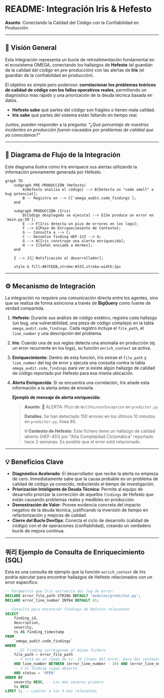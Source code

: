 # README: Integración Iris & Hefesto

**Asunto**: Conectando la Calidad del Código con la Confiabilidad en Producción

---

## 🎯 Visión General

Esta integración representa un bucle de retroalimentación fundamental en el ecosistema OMEGA, conectando los hallazgos de **Hefesto** (el guardián de la calidad del código en pre-producción) con las alertas de **Iris** (el guardián de la confiabilidad en producción).

El objetivo es simple pero poderoso: **correlacionar los problemas teóricos de calidad de código con los fallos operativos reales**, permitiendo un diagnóstico más rápido y una priorización de la deuda técnica basada en datos.

*   **Hefesto sabe** qué partes del código son frágiles o tienen mala calidad.
*   **Iris sabe** qué partes del sistema están fallando en tiempo real.

Juntos, pueden responder a la pregunta: *"¿Qué porcentaje de nuestros incidentes en producción fueron causados por problemas de calidad que ya conocíamos?"*

---

## 🌊 Diagrama de Flujo de la Integración

Este diagrama ilustra cómo Iris enriquece sus alertas utilizando la información previamente generada por Hefesto.

```mermaid
graph TD
    subgraph PRE-PRODUCCIÓN (Hefesto)
        A[Hefesto analiza el código] --> B[Detecta un "code smell" o bug potencial];
        B -- Registra en --> C[`omega_audit.code_findings`];
    end

    subgraph PRODUCCIÓN (Iris)
        D[Código desplegado se ejecuta] --> E[Se produce un error en `main.py:50`];
        E --> F[Iris detecta un pico de errores en los logs];
        F --> G{Paso de Enriquecimiento de Contexto};
        G -- Consulta a --> C;
        C -- Devuelve finding HEF-123 --> G;
        G --> H[Iris construye una alerta enriquecida];
        H --> I[Señal enviada a Hermes];
    end

    I --> J[📧 Notificación al desarrollador];

    style G fill:#87CEEB,stroke:#333,stroke-width:2px
```

---

## ⚙️ Mecanismo de Integración

La integración no requiere una comunicación directa entre los agentes, sino que se realiza de forma asíncrona a través de **BigQuery** como fuente de verdad compartida.

1.  **Hefesto**: Durante sus análisis de código estático, registra cada hallazgo (un bug, una vulnerabilidad, una pieza de código complejo) en la tabla `omega_audit.code_findings`. Cada registro incluye el `file_path`, el `line_number` y una descripción del problema.

2.  **Iris**: Cuando una de sus reglas detecta una anomalía en producción (ej. un error recurrente en los logs), su función `enrich_context` se activa.

3.  **Enriquecimiento**: Dentro de esta función, Iris extrae el `file_path` y `line_number` del log de error y ejecuta una consulta contra la tabla `omega_audit.code_findings` para ver si existe algún hallazgo de calidad de código reportado por Hefesto para esa misma ubicación.

4.  **Alerta Enriquecida**: Si se encuentra una correlación, Iris añade esta información a la alerta antes de enviarla. 

    **Ejemplo de mensaje de alerta enriquecida:**
    > **Asunto**: 🔴 ALERTA: Pico de `NullPointerException` en `predictor.py`
    >
    > **Detalles**: Se han detectado 150 errores en los últimos 10 minutos en `predictor.py`, línea 85.
    >
    > **💡 Contexto de Hefesto**: Este fichero tiene un hallazgo de calidad abierto (HEF-451) por "Alta Complejidad Ciclomática" reportado hace 2 semanas. Es posible que el error esté relacionado.

---

## 💡 Beneficios Clave

*   **Diagnóstico Acelerado**: El desarrollador que recibe la alerta no empieza de cero. Inmediatamente sabe que la causa probable es un problema de calidad de código ya conocido, reduciendo el tiempo de investigación.
*   **Priorización Inteligente de Deuda Técnica**: Permite al equipo de desarrollo priorizar la corrección de aquellos `findings` de Hefesto que están causando problemas reales y medibles en producción.
*   **Demostración de Valor**: Provee evidencia concreta del impacto negativo de la deuda técnica, justificando la inversión de tiempo en refactorización y mejoras de calidad.
*   **Cierre del Bucle DevOps**: Conecta el ciclo de desarrollo (calidad de código) con el de operaciones (confiabilidad), creando un verdadero bucle de mejora continua.

---

## 쿼리 Ejemplo de Consulta de Enriquecimiento (SQL)

Esta es una consulta de ejemplo que la función `enrich_context` de Iris podría ejecutar para encontrar hallazgos de Hefesto relacionados con un error específico.

```sql
-- Parámetros que Iris extraería del log de error:
DECLARE error_file_path STRING DEFAULT 'modules/predictor.py';
DECLARE error_line_number INT64 DEFAULT 85;

-- Consulta para encontrar findings de Hefesto relevantes
SELECT
    finding_id,
    description,
    severity,
    ts AS finding_timestamp
FROM
    `omega_audit.code_findings`
WHERE
    -- El finding corresponde al mismo fichero
    file_path = error_file_path
    -- Y está en un rango de +/- 10 líneas del error, para dar contexto
    AND line_number BETWEEN (error_line_number - 10) AND (error_line_number + 10)
    -- Y el finding sigue abierto
    AND status = 'OPEN'
ORDER BY
    severity DESC, -- Los más severos primero
    ts DESC
LIMIT 5; -- Limitar a los 5 más relevantes
```
